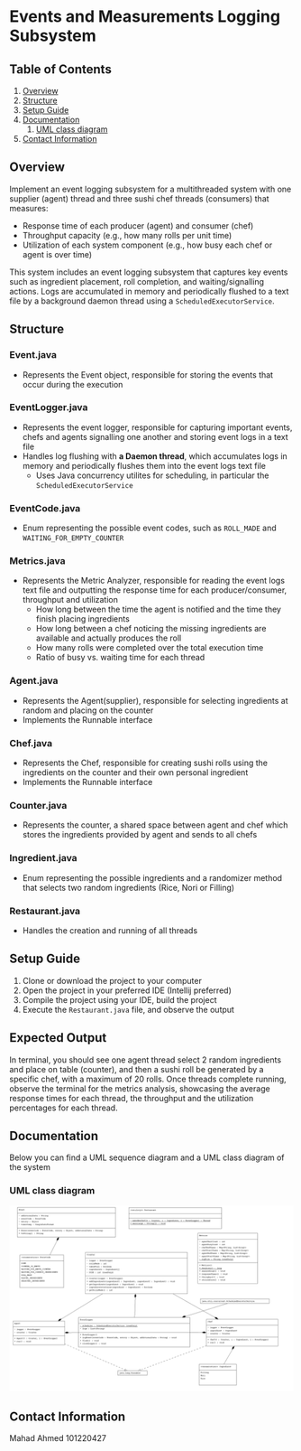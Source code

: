 # Events and Measurements Logging Subsystem

## Table of Contents
1. [Overview](#overview)
2. [Structure](#structure)
3. [Setup Guide](#setup-guide)
4. [Documentation](#documentation)
    1. [UML class diagram](#uml-class-diagram)
5. [Contact Information](#contact-information)

## Overview
Implement an event logging subsystem for a multithreaded system with one supplier (agent) thread and three
sushi chef threads (consumers) that measures:
* Response time of each producer (agent) and consumer (chef)
* Throughput capacity (e.g., how many rolls per unit time)
* Utilization of each system component (e.g., how busy each chef or agent is over time)

This system includes an event logging subsystem that captures key events such as ingredient placement, roll 
completion, and waiting/signalling actions. Logs are accumulated in memory and periodically flushed to a 
text file by a background daemon thread using a `ScheduledExecutorService`.


## Structure

### Event.java
- Represents the Event object, responsible for storing the events that occur during the execution
### EventLogger.java
- Represents the event logger, responsible for capturing important events, chefs and agents signalling one another and storing
event logs in a text file
- Handles log flushing with **a Daemon thread**, which accumulates logs in memory and periodically flushes them into the event logs text file
  - Uses Java concurrency utilites for scheduling, in particular the `ScheduledExecutorService`
### EventCode.java
- Enum representing the possible event codes, such as `ROLL_MADE` and `WAITING_FOR_EMPTY_COUNTER`
### Metrics.java
- Represents the Metric Analyzer, responsible for reading the event logs text file and outputting the response time for each producer/consumer,
throughput and utilization
  - How long between the time the agent is notified and the time they finish placing ingredients
  - How long between a chef noticing the missing ingredients are available and actually produces the roll
  - How many rolls were completed over the total execution time
  - Ratio of busy vs. waiting time for each thread
### Agent.java
- Represents the Agent(supplier), responsible for selecting ingredients at random and placing on the counter
- Implements the Runnable interface
### Chef.java
- Represents the Chef, responsible for creating sushi rolls using the ingredients on the counter and their own personal ingredient
- Implements the Runnable interface
### Counter.java
- Represents the counter, a shared space between agent and chef which stores the ingredients provided by agent and sends to all chefs
### Ingredient.java
- Enum representing the possible ingredients and a randomizer method that selects two random ingredients (Rice, Nori or Filling)
### Restaurant.java
- Handles the creation and running of all threads


## Setup Guide
1. Clone or download the project to your computer
2. Open the project in your preferred IDE (Intellij preferred)
3. Compile the project using your IDE, build the project
4. Execute the `Restaurant.java` file, and observe the output


## Expected Output
In terminal, you should see one agent thread select 2 random ingredients and place on table (counter), 
and then a sushi roll be generated by a specific chef, with a maximum of 20 rolls. Once threads complete running,
observe the terminal for the metrics analysis, showcasing the average response times for each thread, the throughput
and the utilization percentages for each thread.

## Documentation
Below you can find a UML sequence diagram and a UML class diagram of the system
### UML class diagram
![UML CLASS](docs/UML_CLASS_DIAGRAM.png)



## Contact Information
Mahad Ahmed
101220427
